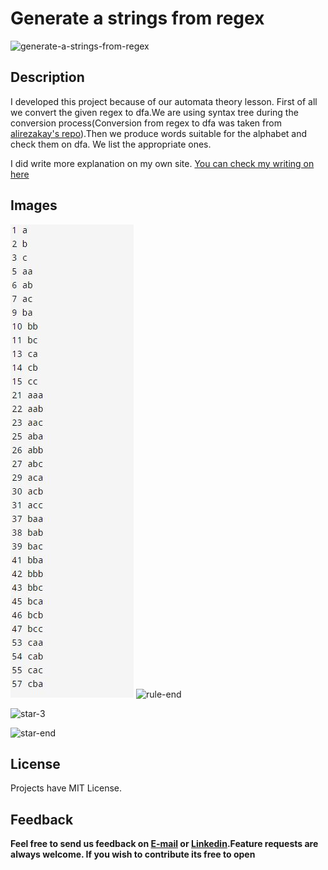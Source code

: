 # Generate a strings from regex

![generate-a-strings-from-regex](https://user-images.githubusercontent.com/73299153/217807074-c121f501-be04-4fa1-b46b-99b28ae94ace.gif)

## Description

I developed this project because of our automata theory lesson. First of all we convert the given regex to dfa.We are using syntax tree during the conversion process(Conversion from regex to dfa was taken from [alirezakay's repo](https://github.com/alirezakay/RegexToDFA)).Then we produce words suitable for the alphabet and check them on dfa. We list the appropriate ones.

I did write more explanation on my own site. [You can check my writing on here](https://scriptyuvasi.com/regular-expressiona-gore-kelime-ureten-program/)

## Images
![product-word](https://raw.githubusercontent.com/nurullahturkoglu/generate-strings-from-regex/main/product_word.JPG)
![rule-end](https://user-images.githubusercontent.com/73299153/217812271-9ce954f5-80ab-4aa8-9aa8-a4741103f897.JPG)

![star-3](https://user-images.githubusercontent.com/73299153/217812444-e81147ce-9719-4147-b918-306c7bf6f037.JPG)

![star-end](https://user-images.githubusercontent.com/73299153/217812486-58ef35c3-7af9-4c2e-a67e-36f298f37631.JPG)

## License
Projects have MIT License.

## Feedback
**Feel free to send us feedback on [E-mail](mailto:nurullahtrkglu@gmail.com) or [Linkedin](https://www.linkedin.com/in/nurullahturkoglu/).Feature requests are always welcome. If you wish to contribute its free to open**  
